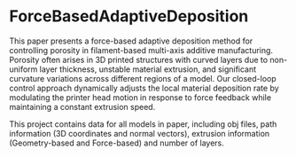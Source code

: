 # ForceBasedAdaptiveDeposition

This paper presents a force-based adaptive deposition method for controlling porosity in filament-based multi-axis additive manufacturing. Porosity often arises in 3D printed structures with curved layers due to non-uniform layer thickness, unstable material extrusion, and significant curvature variations across different regions of a model. Our closed-loop control approach dynamically adjusts the local material deposition rate by modulating the printer head motion in response to force feedback while maintaining a constant extrusion speed.

This project contains data for all models in paper, including obj files, path information (3D coordinates and normal vectors), extrusion information (Geometry-based and Force-based) and number of layers.

